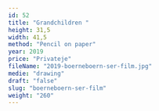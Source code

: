 ```yaml
---
id: 52
title: "Grandchildren "
height: 31,5
width: 41,5
method: "Pencil on paper"
year: 2019
price: "Privateje"
fileName: "2019-boerneboern-ser-film.jpg"
medie: "drawing"
draft: "false"
slug: "boerneboern-ser-film"
weight: "260"
---
```

